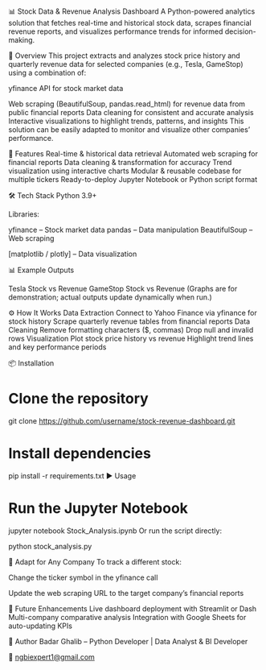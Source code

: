 📊 Stock Data & Revenue Analysis Dashboard
A Python-powered analytics solution that fetches real-time and historical stock data, scrapes financial revenue reports, and visualizes performance trends for informed decision-making.

🚀 Overview
This project extracts and analyzes stock price history and quarterly revenue data for selected companies (e.g., Tesla, GameStop) using a combination of:

yfinance API for stock market data

Web scraping (BeautifulSoup, pandas.read_html) for revenue data from public financial reports
Data cleaning for consistent and accurate analysis
Interactive visualizations to highlight trends, patterns, and insights
This solution can be easily adapted to monitor and visualize other companies’ performance.

📂 Features
Real-time & historical data retrieval
Automated web scraping for financial reports
Data cleaning & transformation for accuracy
Trend visualization using interactive charts
Modular & reusable codebase for multiple tickers
Ready-to-deploy Jupyter Notebook or Python script format

🛠️ Tech Stack
Python 3.9+

Libraries:

yfinance – Stock market data
pandas – Data manipulation
BeautifulSoup – Web scraping

[matplotlib / plotly] – Data visualization

📊 Example Outputs

Tesla Stock vs Revenue
GameStop Stock vs Revenue
(Graphs are for demonstration; actual outputs update dynamically when run.)

⚙️ How It Works
Data Extraction
Connect to Yahoo Finance via yfinance for stock history
Scrape quarterly revenue tables from financial reports
Data Cleaning
Remove formatting characters ($, commas)
Drop null and invalid rows
Visualization
Plot stock price history vs revenue
Highlight trend lines and key performance periods

📦 Installation
# Clone the repository
git clone https://github.com/username/stock-revenue-dashboard.git

# Install dependencies
pip install -r requirements.txt
▶️ Usage

# Run the Jupyter Notebook
jupyter notebook Stock_Analysis.ipynb
Or run the script directly:


python stock_analysis.py

🔄 Adapt for Any Company
To track a different stock:

Change the ticker symbol in the yfinance call

Update the web scraping URL to the target company’s financial reports

📌 Future Enhancements
Live dashboard deployment with Streamlit or Dash
Multi-company comparative analysis
Integration with Google Sheets for auto-updating KPIs

👤 Author
Badar Ghalib – Python Developer | Data Analyst & BI Developer

📧 ngbiexpert1@gmail.com
